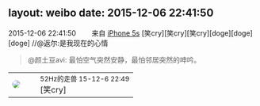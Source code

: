 layout: weibo
date: 2015-12-06 22:41:50
---
<meta name="referrer" content="no-referrer" />

2015-12-06 22:41:50  &nbsp;&nbsp;&nbsp;&nbsp;&nbsp;&nbsp; 来自 <a href="sinaweibo://customweibosource" rel="nofollow">iPhone 5s</a>
[笑cry][笑cry][笑cry][doge][doge][doge] //@返尔:是我现在的心情
>  @颜土豆avi: 最怕空气突然安静，最怕邻居突然的呻吟。 ​​​

<table style="width: 100%;">
  <tr>
    <td style="width: 40px;"><img style="border-radius:50%" src="https://tva4.sinaimg.cn/crop.0.0.180.180.50/8beaf773jw1e8qgp5bmzyj2050050aa8.jpg?KID=imgbed,tva&Expires=1624465790&ssig=MbJXGIvxC%2B"></td>
    <td colspan="2"><small>52Hz的走兽 15-12-6 22:49</small><br/>[笑cry]</td>
  </tr>
</table>
